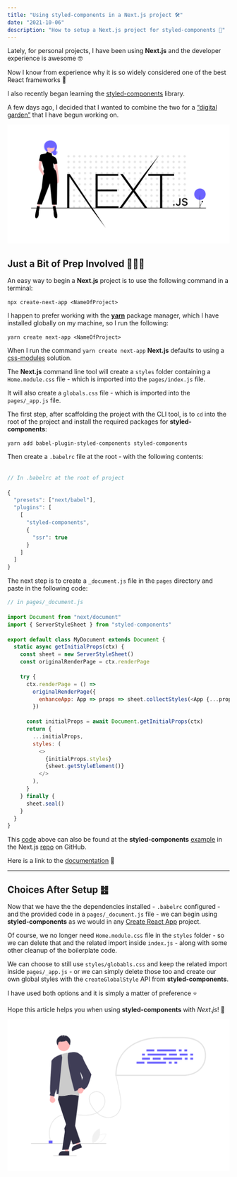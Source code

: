 ```yaml
---
title: "Using styled-components in a Next.js project 🛠️"
date: "2021-10-06"
description: "How to setup a Next.js project for styled-components 🔧"
---
```


Lately, for personal projects, I have been using **Next.js** and the developer experience is awesome 🤓

Now I know from experience why it is so widely considered one of the best React frameworks 🚀

I also recently began learning the [styled-components](https://styled-components.com/) library.

A few days ago, I decided that I wanted to combine the two for a [“digital garden”](https://papadavis47.dev) that I have begun working on.

![Next.js from Undraw](./undraw_next_js.png)

## Just a Bit of Prep Involved 👷🏽‍♂️

An easy way to begin a **Next.js** project is to use the following command in a terminal:

`npx create-next-app <NameOfProject>`

I happen to prefer working with the [**yarn**](https://classic.yarnpkg.com/lang/en/) package manager, which I have installed globally on my machine, so I run the following:

`yarn create next-app <NameOfProject>`

When I run the command `yarn create next-app` **Next.js** defaults to using a [css-modules](https://github.com/css-modules/css-modules) solution.

The **Next.js** command line tool will create a `styles` folder containing a `Home.module.css` file - which is imported into the `pages/index.js` file.

It will also create a `globals.css` file - which is imported into the `pages/_app.js` file.

The first step, after scaffolding the project with the CLI tool, is to `cd` into the root of the project and install the required packages for **styled-components**:

`yarn add babel-plugin-styled-components styled-components`

Then create a `.babelrc` file at the root - with the following contents:

```js

// In .babelrc at the root of project

{
  "presets": ["next/babel"],
  "plugins": [
    [
      "styled-components",
      {
        "ssr": true
      }
    ]
  ]
}

```

The next step is to create a `_document.js` file in the `pages` directory and paste in the following code:

```js
// in pages/_document.js

import Document from "next/document"
import { ServerStyleSheet } from "styled-components"

export default class MyDocument extends Document {
  static async getInitialProps(ctx) {
    const sheet = new ServerStyleSheet()
    const originalRenderPage = ctx.renderPage

    try {
      ctx.renderPage = () =>
        originalRenderPage({
          enhanceApp: App => props => sheet.collectStyles(<App {...props} />),
        })

      const initialProps = await Document.getInitialProps(ctx)
      return {
        ...initialProps,
        styles: (
          <>
            {initialProps.styles}
            {sheet.getStyleElement()}
          </>
        ),
      }
    } finally {
      sheet.seal()
    }
  }
}
```

This [code](https://github.com/vercel/next.js/blob/master/examples/with-styled-components/pages/_document.js) above can also be found at the **styled-components** [example](https://github.com/vercel/next.js/tree/master/examples/with-styled-components) in the Next.js [repo](https://github.com/vercel/next.js) on GitHub.

Here is a link to the [documentation](https://styled-components.com/docs/advanced#nextjs) 🥇

---

## Choices After Setup ䷾

Now that we have the the dependencies installed - `.babelrc` configured - and the provided code in a `pages/_document.js` file - we can begin using **styled-components** as we would in any [Create React App](https://create-react-app.dev/) project.

Of course, we no longer need `Home.module.css` file in the `styles` folder - so we can delete that and the related import inside `index.js` - along with some other cleanup of the boilerplate code.

We can choose to still use `styles/globabls.css` and keep the related import inside `pages/_app.js` - or we can simply delete those too and create our own global styles with the `createGlobalStyle` API from **styled-components**.

I have used both options and it is simply a matter of preference ⭐

Hope this article helps you when using **styled-components** with _Next.js_! 💯

![SourceCode from Undraw](./undraw_Source_code.png)
